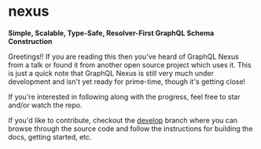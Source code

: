 # nexus

**Simple, Scalable, Type-Safe, Resolver-First GraphQL Schema Construction**

Greetings!! If you are reading this then you've heard of GraphQL Nexus from a talk or found it from another open source project which uses it. This is just a quick note that GraphQL Nexus is still very much under development and isn't yet ready for prime-time, though it's getting close!

If you're interested in following along with the progress, feel free to star and/or watch the repo.

If you'd like to contribute, checkout the [develop](tree/develop) branch where you can browse through the source code and follow the instructions for building the docs, getting started, etc.
